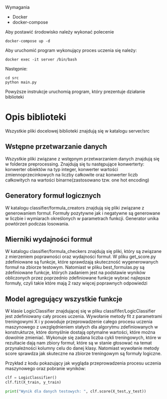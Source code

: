 Wymagania
 - Docker
 - docker-compose

Aby postawić środowisko należy wykonać polecenie
```
docker-compose up -d
```  

Aby uruchomić program wykonujący proces uczenia się należy:
```
docker exec -it server /bin/bash 
```  

Następnie:
```
cd src
python main.py
```
Powyższe instrukcje uruchomią program, który prezentuje działanie biblioteki

# Opis biblioteki
Wszystkie pliki docelowej biblioteki znajdują się w katalogu server/src

## Wstępne przetwarzanie danych
Wszystkie pliki związane z wstępnym przetwarzaniem danych znajdują się w folderze preprocessing.
Znajdują się tu następujące konwerterty: konwerter obiektów na typ integer,
konwerter wartości zmiennoprzecinkowych na liczby całkowite oraz konwerter liczb całkowitych na wartości
binarne(zastosowano tzw. one hot encoding)

## Generatory formuł logicznych
W katalogu classifier/formula_creators znajdują się pliki związane z generowaniem formuł.
Formuły pozytywne jak i negatywne są generowane w liczbie i wymiarach określonych w parametrach
funkcji. Generator unika powtórzeń podczas losowania.

## Mierniki wydajności formuł
W katalogu classifier/formula_checkers znajdują się pliki, który są związane z mierzeniem poprawności oraz
wydajności formuł. W pliku get_score.py zdefiniowane są funkcje, które sprawdzają skuteczność wygenerowanych
formuł na zbiorze testowym. Natomiast w pliku best_formulas.py są zdefiniowane funkcje, których zadaniem jest
na podstawie wyników obliczonych przez poprzednio zdefiniowane funkcje wybrać najlepsze formuły, czyli takie
które mają 2 razy więcej poprawnych odpowiedzi

## Model agregujący wszystkie funkcje
W klasie LogicClassifier znajdującej się w pliku classififer/LogicClassifier jest zdefiniowany cały proces uczenia.
Wywołanie metody fit z parametrami treningowymi X i y powoduje przeprowadzenie całego procesu uczenia maszynowego 
z uwzględnieniem stałych dla algorytmu zdefiniowanych w konstrukturze, które domyślnie dostają optymalne wartości, które
można dowolnie zmieniać. Wykonuje się zadana liczba cykli treningowych, które w rezultacie dają nam zbiory formuł, które
są w stanie głosować na temat przynależności kolumny celu do danej klasy. Natomiast wywołanie metody score sprawdza jak 
skuteczne na zbiorze treningowym są formuły logiczne.

Przykład z kodu pokazujący jak wygląda przeprowadzenia procesu uczenia maszynowego oraz pobranie wyników:
```python
clf = LogicClassifier()
clf.fit(X_train, y_train)

print("Wynik dla danych testowych: ", clf.score(X_test,y_test))
```
